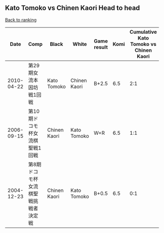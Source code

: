 ## Kato Tomoko vs Chinen Kaori Head to head

[Back to ranking](../../index.md)




| **Date** | **Comp** | **Black** | **White** | **Game result** | **Komi** | **Cumulative Kato Tomoko vs Chinen Kaori** | **Kato Tomoko streak** | **Chinen Kaori streak** | 
| --- | --- | --- | --- | --- | --- | --- | --- | --- |
| 2010-04-22 | 第29期女流本因坊戦1回戦 | Kato Tomoko | Chinen Kaori | B+2.5 | 6.5 | 2:1 | 2 | 0 | 
| 2006-09-15 | 第10期ドコモ杯女流棋聖戦1回戦 | Chinen Kaori | Kato Tomoko | W+R | 6.5 | 1:1 | 1 | 0 | 
| 2004-12-23 | 第8期ドコモ杯女流棋聖戦挑戦者決定戦 | Chinen Kaori | Kato Tomoko | B+0.5 | 6.5 | 0:1 | 0 | 1 |




